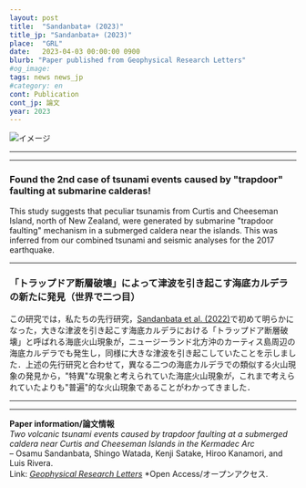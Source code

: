 ```yaml
---
layout: post
title:  "Sandanbata+ (2023)"
title_jp: "Sandanbata+ (2023)"
place:  "GRL"
date:   2023-04-03 00:00:00 0900
blurb: "Paper published from Geophysical Research Letters"
#og_image:
tags: news news_jp
#category: en
cont: Publication
cont_jp: 論文
year: 2023
---
```


![イメージ](../../../../../assets/mypaperimg/2023GRL.png)

---
---
### Found the 2nd case of tsunami events caused by "trapdoor" faulting at submarine calderas!
This study suggests that peculiar tsunamis from Curtis and Cheeseman Island, north of New Zealand, were generated by submarine "trapdoor faulting" mechanism in a submerged caldera near the islands. This was inferred from our combined tsunami and seismic analyses for the 2017 earthquake.

<!-- See a brief summary of this paper in the website of [Earthquake Research Institute, the University of Tokyo](https://www.eri.u-tokyo.ac.jp/en/research/5323/). -->

---
### 「トラップドア断層破壊」によって津波を引き起こす海底カルデラの新たに発見（世界で二つ目）
この研究では，私たちの先行研究，[Sandanbata et al. (2022)](https://osm3dan.github.io/2022/09/12/SDB-JGR.html)で初めて明らかになった，大きな津波を引き起こす海底カルデラにおける「トラップドア断層破壊」と呼ばれる海底火山現象が，ニュージーランド北方沖のカーティス島周辺の海底カルデラでも発生し，同様に大きな津波を引き起こしていたことを示しました．上述の先行研究と合わせて，異なる二つの海底カルデラでの類似する火山現象の発見から，"特異"な現象と考えられていた海底火山現象が，これまで考えられていたよりも"普遍"的な火山現象であることがわかってきました．

<!-- この論文の簡易的な要約は，[東京大学地震研究所のウェブサイト](https://www.eri.u-tokyo.ac.jp/research/17626/)に掲載されています．是非ご覧ください． -->

---
---
**Paper information/論文情報** <br>
*Two volcanic tsunami events caused by trapdoor faulting at a submerged caldera near Curtis and Cheeseman Islands in the Kermadec Arc* <br>
– Osamu Sandanbata, Shingo Watada, Kenji Satake, Hiroo Kanamori, and Luis Rivera.
<br>
Link: [*Geophysical Research Letters*](https://doi.org/10.1029/2022GL101086) *Open Access/オープンアクセス.
